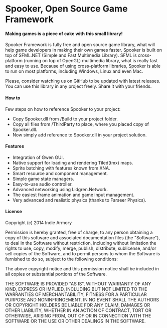 Spooker, Open Source Game Framework
========================================

#### Making games is a piece of cake with this small library!
Spooker Framework is fully free and open source game library, what will help game developers
in making their own games faster. Spooker is built on top of SFML.NET (Simple and Fast Multimedia Library).
SFML is cross-platform (running on top of OpenGL) multimedia library, what is really fast and easy to use.
Because of using cross-platform libraries, Spooker is able to run on most platforms, including Windows,
Linux and even Mac.

Please, consider watching us on GitHub to be updated with latest releases.
You can use this library in any project freely. Share it with your friends.

#### How to
Few steps on how to reference Spooker to your project:
* Copy Spooker.dll from /Build to your project folder.
* Copy all files from /ThirdParty to place, where you placed copy of Spooker.dll.
* Now simply add reference to Spooker.dll in your project solution.

#### Features
* Integration of Gwen GUI.
* Native support for loading and rendering Tiled(tmx) maps.
* Sprite batching with features known from XNA.
* Smart resource and component management.
* Simple game state managers.
* Easy-to-use audio controller.
* Advanced networking using Lidgren.Network.
* The easiest frame animation and game input management.
* Very advanced and realistic physics (thanks to Farseer Physics).

#### License
Copyright (c) 2014 Indie Armory

Permission is hereby granted, free of charge, to any person obtaining a copy of
this software and associated documentation files (the "Software"), to deal in
the Software without restriction, including without limitation the rights to
use, copy, modify, merge, publish, distribute, sublicense, and/or sell copies of
the Software, and to permit persons to whom the Software is furnished to do so,
subject to the following conditions:

The above copyright notice and this permission notice shall be included in all
copies or substantial portions of the Software.

THE SOFTWARE IS PROVIDED "AS IS", WITHOUT WARRANTY OF ANY KIND, EXPRESS OR
IMPLIED, INCLUDING BUT NOT LIMITED TO THE WARRANTIES OF MERCHANTABILITY, FITNESS
FOR A PARTICULAR PURPOSE AND NONINFRINGEMENT. IN NO EVENT SHALL THE AUTHORS OR
COPYRIGHT HOLDERS BE LIABLE FOR ANY CLAIM, DAMAGES OR OTHER LIABILITY, WHETHER
IN AN ACTION OF CONTRACT, TORT OR OTHERWISE, ARISING FROM, OUT OF OR IN
CONNECTION WITH THE SOFTWARE OR THE USE OR OTHER DEALINGS IN THE SOFTWARE.